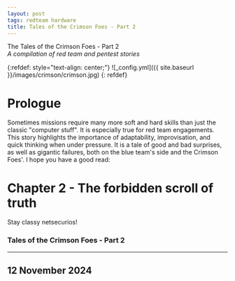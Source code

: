 ```yaml
---
layout: post
tags: redteam hardware
title: Tales of the Crimson Foes - Part 2
---
```


The Tales of the Crimson Foes - Part 2<br>
*A compilation of red team and pentest stories*


{:refdef: style="text-align: center;"}
![_config.yml]({{ site.baseurl }}/images/crimson/crimson.jpg)
{: refdef}

# Prologue

Sometimes missions require many more soft and hard skills than just the classic "computer stuff". It is especially true for red team engagements. This story highlights the importance of adaptability, improvisation, and quick thinking when under pressure. It is a tale of good and bad surprises, as well as gigantic failures, both on the blue team's side and the Crimson Foes'. I hope you have a good read:


# Chapter 2 - The forbidden scroll of truth


Stay classy netsecurios!

### Tales of the Crimson Foes - Part 2
---
12 November 2024 
---
